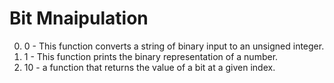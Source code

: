 # Bit Mnaipulation
0. 0 - This function converts a string of binary input to an unsigned integer.
1. 1 - This function prints the binary representation of a number.
2. 10 - a function that returns the value of a bit at a given index.  
